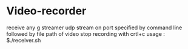 # Video-recorder
receive any g streamer udp stream on port specified by command line followed by file path of video
stop recording with crtl+c
usage :
$./receiver.sh <port> <file path>
